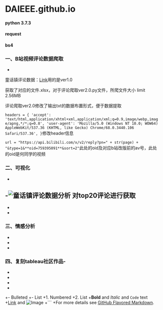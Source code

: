 # DAIEEE.github.io
#### python 3.7.3
#### request
#### bs4
### 一、B站视频评论数据爬取
-
童话镇评论数据：[Link](https://api.bilibili.com/x/v2/reply?jsonp=jsonp&type=1&oid=585787515&sort=2&pn=)用的是ver1.0

获取了对应的文件.xlsx，对于评论爬取ver2.0.py文件，所爬文件大小 limit 2.56MB

评论爬取ver2.0修改了输出txt的数据布置形式，便于数据提取

`headers = {
        'accept': 'text/html,application/xhtml+xml,application/xml;q=0.9,image/webp,image/apng,*/*;q=0.8',
        'user-agent': 'Mozilla/5.0 (Windows NT 10.0; WOW64) AppleWebKit/537.36 (KHTML, like Gecko) Chrome/68.0.3440.106 Safari/537.36',
    }`修改header信息

`url = "https://api.bilibili.com/x/v2/reply?pn=" + str(page) + "&type=1&**oid=759395091**&sort=2"`此处的oid及对应b站改版前的av号，此处的oid是何同学的视频

### 二、可视化
-
-![童话镇评论数据分析](https://user-images.githubusercontent.com/78712551/134761227-91f3357a-304c-450f-9e75-6961cbb38f13.png)
对top20评论进行获取
-
-
-
### 三、情感分析
-
-
-
### 四、复刻tableau社区作品-
-
-
-
-
+- Bulleted
+- List
+1. Numbered
+2. List
+**Bold** and _Italic_ and `Code` text
+[Link](url) and ![Image](src)
+```
+For more details see [GitHub Flavored Markdown](https://guides.github.com/features/mastering-markdown/).
